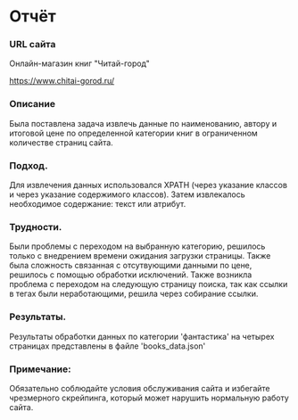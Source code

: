 # Отчёт

### URL сайта

Онлайн-магазин книг "Читай-город"

https://www.chitai-gorod.ru/

### Описание
Была поставлена задача извлечь данные по наименованию, автору и итоговой цене по определенной категории книг в ограниченном количестве страниц сайта.

### Подход. 
Для извлечения данных использовался XPATH (через указание классов и через указание содержимого классов). Затем извлекалось необходимое содержание: текст или атрибут.

### Трудности. 
Были проблемы с переходом на выбранную категорию, решилось только с внедрением времени ожидания загрузки страницы. 
Также была сложность связанная с отсутвующими данными по цене, решилось с помощью обработки исключений.
Также возникла проблема с переходом на следующую страницу поиска, так как ссылки в тегах были неработающими, решила через собирание ссылки.



### Результаты. 
Результаты обработки данных по категории 'фантастика' на четырех страницах представлены в файле 'books_data.json'



### Примечание: 
Обязательно соблюдайте условия обслуживания сайта и избегайте чрезмерного скрейпинга, который может нарушить нормальную работу сайта.